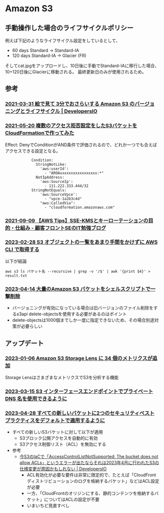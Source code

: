 # Amazon S3

## 手動操作した場合のライフサイクルポリシー

例えば下記のようなライフサイクル設定をしているとして、

- 60 days Standard -> Standard-IA
- 120 days Standard-IA -> Glacier (FR)

そしてcat.jpgをアップロードし、10日後に手動でStandard-IAに移行した場合、10+120日後にGlacierに移動される。
最終更新日のみが使用されるため。

## 参考

### [2021-03-31 絵で見て 3分でおさらいする Amazon S3 のバージョニングとライフサイクル | DevelopersIO](https://dev.classmethod.jp/articles/3minutes-s3-versioning-lifecycle/)

### [2021-05-20 複数のアクセス拒否設定をしたS3バケットをCloudFormationで作ってみた](https://dev.classmethod.jp/articles/multi-access-restricted-s3-cfn/)

Effect: DenyでConditionがAND条件で評価されるので、どれか一つでも合えばアクセスできる設定となる。

```
            Condition:
              StringNotLike:
                'aws:userId':
                  - "AROAxxxxxxxxxxxxxxxxx:*"
              NotIpAddress:
                'aws:SourceIp':
                  - 111.222.333.444/32
            StringNotEquals:
                'aws:SourceVpce':
                  - "vpce-1a2b3c4d"
                "aws:CalledVia":
                  - "cloudformation.amazonaws.com"
```

### [2021-09-09 【AWS Tips】SSE-KMSとキーローテーションの目的・仕組み - 顧客フロントSEのIT勉強ブログ](https://frontse.hatenablog.jp/entry/2021/09/09/171150)

### [2023-02-28 S3 オブジェクトの一覧をあまり手間をかけずに AWS CLI で取得する](https://dev.classmethod.jp/articles/s3-objects-list-aws-cli/)

以下が結論

```
aws s3 ls バケット名 --recursive | grep -v '/$' | awk '{print $4}' > result.txt
```

### [2023-04-14 大量のAmazon S3 バケットをシェルスクリプトで一撃削除](https://dev.classmethod.jp/articles/delete-versioning-s3-shell/)

- バージョニングが有効になっている場合は旧バージョンのファイル削除をするs3api delete-objectsを使用する必要があるのはポイント
- delete-objectsは1000個までしか一度に指定できないため、その場合別途対策が必要らしい

## アップデート

### [2023-01-06 Amazon S3 Storage Lens に 34 個のメトリクスが追加](https://dev.classmethod.jp/articles/s3-storage-lens-34-metrics/)

Storage LensはさまざまなメトリクスでS3を分析する機能

### [2023-03-15 S3 インターフェースエンドポイントでプライベート DNS 名を使用できるように](https://dev.classmethod.jp/articles/amazon-s3-private-connectivity-on-premises-networks/)

### [2023-04-28 すべての新しいバケットに2つのセキュリティベストプラクティスをデフォルトで適用するように](https://aws.amazon.com/jp/about-aws/whats-new/2023/04/amazon-s3-security-best-practices-buckets-default/)

- すべての新しいS3バケットに対して以下が適用
  - S3ブロック公開アクセスを自動的に有効
  - S3アクセス制御リスト（ACL）を無効にする
- 参考
  - [今S3のIaCで「AccessControlListNotSupported: The bucket does not allow ACLs」というエラーが出たならそれは2023年4月に行われたS3の仕様変更が原因かもしれない | DevelopersIO](https://dev.classmethod.jp/articles/s3-acl-error-from-202304/)
    - ACL有効化が必要な要件は非常に限定的で、たとえば「CloudFrontディストリビューションのログを格納するバケット」などはACL設定が必要
    - 一方、「CloudFrontのオリジンにする、静的コンテンツを格納するバケット」についてはACLの設定が不要
    - いまいちど見直すべし
